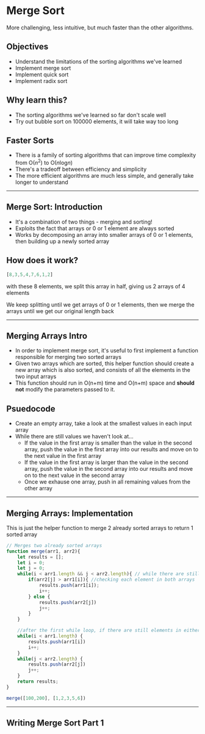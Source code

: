 # Merge Sort

More challenging, less intuitive, but much faster than the other algorithms. 

## Objectives
- Understand the limitations of the sorting algorithms we've learned
- Implement merge sort
- Implement quick sort
- Implement radix sort

## Why learn this?
- The sorting algorithms we've learned so far don't scale well
- Try out bubble sort on 100000 elements, it will take way too long

## Faster Sorts
- There is a family of sorting algorithms that can improve time complexity from O(*n*<sup>2</sup>) to O(*n*log*n*)
- There's a tradeoff between efficiency and simplicity
- The more efficient algorithms are much less simple, and generally take longer to understand

---

## Merge Sort: Introduction

- It's a combination of two things - merging and sorting!
- Exploits the fact that arrays or 0 or 1 element are always sorted
- Works by decomposing an array into smaller arrays of 0 or 1 elements, then building up a newly sorted array


## How does it work?

```js
[8,3,5,4,7,6,1,2]
```
with these 8 elements, we split this array in half, giving us 2 arrays of 4 elements

We keep splitting until we get arrays of 0 or 1 elements, then we merge the arrays until we get our original length back

---

## Merging Arrays Intro

- In order to implement merge sort, it's useful to first implement a function responsible for merging two sorted arrays
- Given two arrays which are sorted, this helper function should create a new array which is also sorted, and consists of all the elements in the two input arrays
- This function should run in O(n+m) time and O(n+m) space and **should not** modify the parameters passed to it. 

## Psuedocode

- Create an empty array, take a look at the smallest values in each input array
- While there are still values we haven't look at...
    - If the value in the first array is smaller than the value in the second array, push the value in the first array into our results and move on to the next value in the first array
    - If the value in the first array is larger than the value in the second array, push the value in the second array into our results and move on to the next value in the second array 
    - Once we exhause one array, push in all remaining values from the other array

---

## Merging Arrays: Implementation

This is just the helper function to merge 2 already sorted arrays to return 1 sorted array 

```js
// Merges two already sorted arrays
function merge(arr1, arr2){
    let results = [];
    let i = 0;
    let j = 0;
    while(i < arr1.length && j < arr2.length){ // while there are still elements to check
        if(arr2[j] > arr1[i]){ //checking each element in both arrays
            results.push(arr1[i]);
            i++;
        } else {
            results.push(arr2[j])
            j++;
        }
    }

    //after the first while loop, if there are still elements in either array, these next while loops push the rest of the elements from the array
    while(i < arr1.length) {
        results.push(arr1[i])
        i++;
    }
    while(j < arr2.length) {
        results.push(arr2[j])
        j++;
    }
    return results;
}

merge([100,200], [1,2,3,5,6])
```

---

## Writing Merge Sort Part 1

